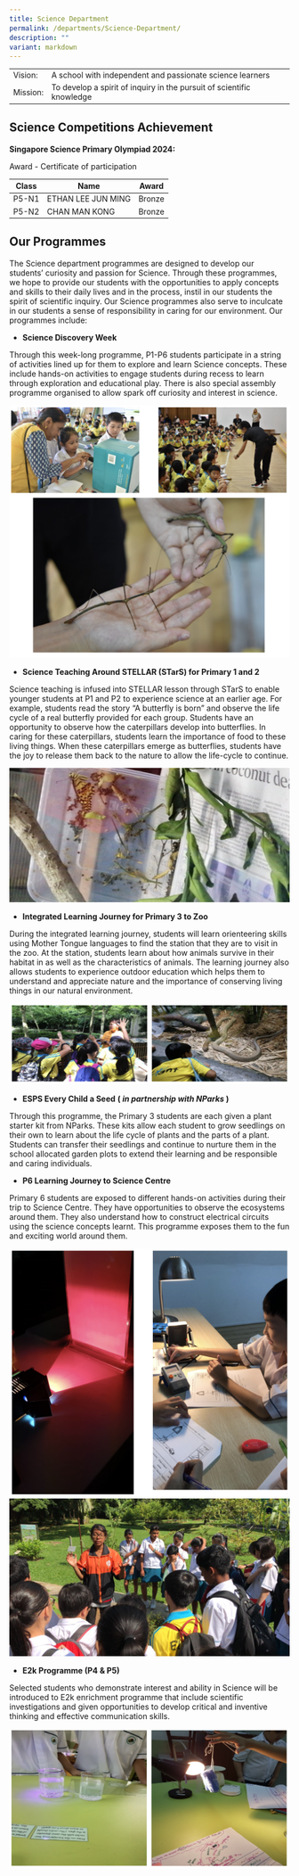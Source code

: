 ```yaml
---
title: Science Department
permalink: /departments/Science-Department/
description: ""
variant: markdown
---
```

| ||
| -------- | -------- | 
| Vision:  | 	A school with independent and passionate science learners| 
|Mission:|To develop a spirit of inquiry in the pursuit of scientific knowledge

Science Competitions Achievement
--------------------------------

**Singapore Science Primary Olympiad 2024:**

Award - Certificate of participation

| Class     | Name    |  Award |
| -------- | -------- | -------- |
| P5-N1    | ETHAN LEE JUN MING     | Bronze     |
| P5-N2   | CHAN MAN KONG             | Bronze     |


Our Programmes
--------------

The Science department programmes are designed to develop our students’ curiosity and passion for Science. Through these programmes, we hope to provide our students with the opportunities to apply concepts and skills to their daily lives and in the process, instil in our students the spirit of scientific inquiry. Our Science programmes also serve to inculcate in our students a sense of responsibility in caring for our environment. Our programmes include:

*   **Science Discovery Week**

Through this week-long programme, P1-P6 students participate in a string of activities lined up for them to explore and learn Science concepts. These include hands-on activities to engage students during recess to learn through exploration and educational play. There is also special assembly programme organised to allow spark off curiosity and interest in science.

![](/images/Science3.png)

*   **Science Teaching Around STELLAR (STarS) for Primary 1 and 2**

Science teaching is infused into STELLAR lesson through STarS to enable younger students at P1 and P2 to experience science at an earlier age. For example, students read the story “A butterfly is born” and observe the life cycle of a real butterfly provided for each group. Students have an opportunity to observe how the caterpillars develop into butterflies. In caring for these caterpillars, students learn the importance of food to these living things. When these caterpillars emerge as butterflies, students have the joy to release them back to the nature to allow the life-cycle to continue.

![](/images/science4.jpeg)

*   **Integrated Learning Journey for Primary 3 to Zoo**

During the integrated learning journey, students will learn orienteering skills using Mother Tongue languages to find the station that they are to visit in the zoo. At the station, students learn about how animals survive in their habitat in as well as the characteristics of animals. The learning journey also allows students to experience outdoor education which helps them to understand and appreciate nature and the importance of conserving living things in our natural environment.

![](/images/science5.png)

*   **ESPS Every Child a Seed**&nbsp;**(&nbsp;_in partnership with NParks_&nbsp;)**

Through this programme, the Primary 3 students are each given a plant starter kit from NParks. These kits allow each student to grow seedlings on their own to learn about the life cycle of plants and the parts of a plant. Students can transfer their seedlings and continue to nurture them in the school allocated garden plots to extend their learning and be responsible and caring individuals.

*   **P6 Learning Journey to Science Centre**

Primary 6 students are exposed to different hands-on activities during their trip to Science Centre. They have opportunities to observe the ecosystems around them. They also understand how to construct electrical circuits using the science concepts learnt. This programme exposes them to the fun and exciting world around them.

![](/images/science6.png)
![](/images/science7.jpeg)

*   **E2k Programme (P4 &amp; P5)**

Selected students who demonstrate interest and ability in Science will be introduced to E2k enrichment programme that include scientific investigations and given opportunities to develop critical and inventive thinking and effective communication skills.

![](/images/science8.png)